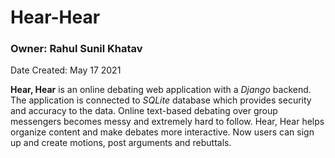 # Hear-Hear
### Owner: Rahul Sunil Khatav
Date Created: May 17 2021

**Hear, Hear** is an online debating web application with a *Django* backend. The application is connected
to *SQLite* database which provides security and accuracy to the data. Online text-based debating
over group messengers becomes messy and extremely hard to follow. Hear, Hear helps organize content
and make debates more interactive. Now users can sign up and create motions, post arguments and
rebuttals.
